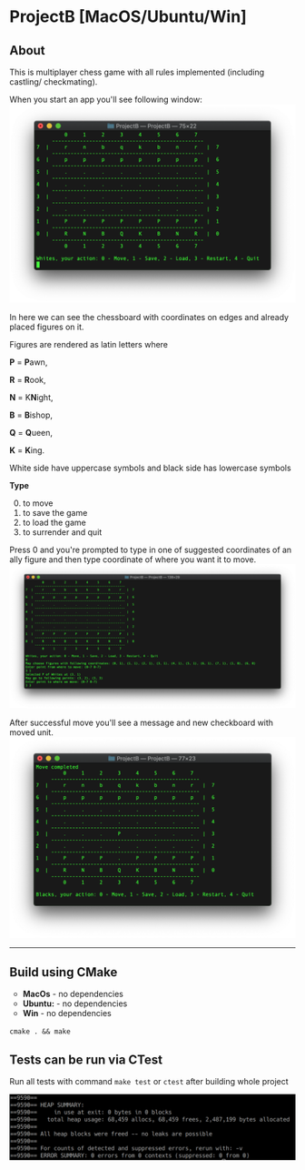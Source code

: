 # ProjectB [MacOS/Ubuntu/Win]
<h2>About</h2>
<p>This is multiplayer chess game with all rules implemented (including castling/ checkmating).</p>
<p>When you start an app you'll see following window: <img src='/screenshots/first.png'/></p>
<p>In here we can see the chessboard with coordinates on edges and already placed figures on it.</p>
<p>Figures are rendered as latin letters where</p>
<p><b>P</b> = <b>P</b>awn, </p>
<p><b>R</b> = <b>R</b>ook, </p>
<p><b>N</b> = K<b>N</b>ight, </p> 
<p><b>B</b> = <b>B</b>ishop, </p> 
<p><b>Q</b> = <b>Q</b>ueen,  </p>
<p><b>K</b> = <b>K</b>ing.</p>
<p>White side have uppercase symbols and black side has lowercase symbols</p>
<b>Type</b><ol start="0">
  <li>to move</li>
  <li>to save the game</li>
  <li>to load the game</li>
  <li>to surrender and quit</li>
</ol>
<p>Press 0 and you're prompted to type in one of suggested coordinates of an ally figure and then type coordinate of where you want it to move. <img src="/screenshots/second.png"/></p>
<p>After successful move you'll see a message and new checkboard with moved unit. <img src="/screenshots/fourth.png"/></p>
<hr>
<h2>Build using CMake</h2>

<ul type="circle">
  <li><b>MacOs</b> - no dependencies</li>
  <li><b>Ubuntu:</b> - no dependencies</li>
  <li><b>Win</b> - no dependencies</li>
</ul>
<p><code>cmake . && make</code></p>
<h2>Tests can be run via CTest</h2>
<p>Run all tests with command <code>make test</code> or <code>ctest</code> after building whole project</p>

<img src='/screenshots/valgrind.png'/>
